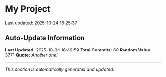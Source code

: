 # My Project


Last updated: 2025-10-24 16:25:37




































































## Auto-Update Information

**Last Updated:** 2025-10-24 16:49:59
**Total Commits:** 68
**Random Value:** 3771
**Quote:** _Another one!_

---
_This section is automatically generated and updated._